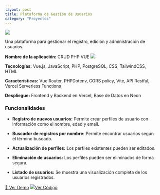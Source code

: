 ```yaml
---
layout: post
title: Plataforma de Gestión de Usuarios
category: "Proyectos"
---
```


<img class="single-project-img" src="../assets/images/projects/crud-php-vue.webp">

Una plataforma para gestionar el registro, edición y administración de usuarios.

**Nombre de la aplicación:** CRUD PHP VUE <img class="tech-icon project-icon" src="../assets/images/projects/icon-crud-php-vue.svg" />

**Tecnologías:** Vue.js, JavaScript, PHP, PostgreSQL, CSS, TailwindCSS, HTML

**Características:** Vue Router, PHPDotenv, CORS policy, Vite, API Restful, Vercel Serverless Functions

**Despliegue:** Frontend y Backend en Vercel, Base de Datos en Neon

### Funcionalidades

- **Registro de nuevos usuarios:** Permite crear perfiles de usuario con información como el nombre, edad y email.  

- **Buscador de registros por nombre:** Permite encontrar usuarios según el término buscado.

- **Actualización de perfiles:** Los perfiles existentes pueden ser editados.  

- **Eliminación de usuarios:** Los perfiles pueden ser eliminados de forma segura.  

- **Listado de usuarios:** Se muestra una visualización completa de los usuarios registrados.  

<div class="inside-page__btn-container">
  <a href="https://crud-php-vue.vercel.app/" class="inside-page__btn">🔗 Ver Demo</a>
  <a href="https://github.com/nattdev/crud-php-vue" class="inside-page__btn">
    <img src="../assets/images/technologies/github-icon.svg" />Ver Código
  </a>
</div>